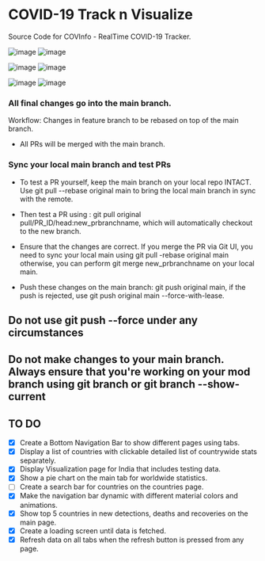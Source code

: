 # COVID-19 Track n Visualize
Source Code for COVInfo - RealTime COVID-19 Tracker. 

![image](https://user-images.githubusercontent.com/48710616/123158075-f4a49680-d488-11eb-93be-3f6150a4e999.png) ![image](https://user-images.githubusercontent.com/48710616/123157900-c2933480-d488-11eb-8027-e398f51b1e42.png)

![image](https://user-images.githubusercontent.com/48710616/123158147-0a19c080-d489-11eb-8451-bada52c6f2c6.png) ![image](https://user-images.githubusercontent.com/48710616/123158180-156cec00-d489-11eb-8505-02804c0ecda4.png)

![image](https://user-images.githubusercontent.com/48710616/123159195-59142580-d48a-11eb-94f5-0035901accfc.png) ![image](https://user-images.githubusercontent.com/48710616/123159214-5f0a0680-d48a-11eb-97ba-ee33cdecda4f.png)

### All final changes go into the main branch. ### 
Workflow: Changes in feature branch to be rebased on top of the main branch. 
- All PRs will be merged with the main branch. 

### Sync your local main branch and test PRs ###
- To test a PR yourself, keep the main branch on your local repo INTACT. Use git pull --rebase original main to bring the local main branch in sync with the remote. 
- Then test a PR using : git pull original pull/PR_ID/head:new_prbranchname, which will automatically checkout to the new branch. 

- Ensure that the changes are correct. If you merge the PR via Git UI, you need to sync your local main using git pull -rebase original main otherwise, you can perform git merge new_prbranchname on your local main. 
- Push these changes on the main branch: git push original main, if the push is rejected, use git push original main --force-with-lease. 

## Do not use git push --force under any circumstances ##
## Do not make changes to your main branch. Always ensure that you're working on your mod branch using git branch or git branch --show-current ## 

## TO DO ## 
- [x] Create a Bottom Navigation Bar to show different pages using tabs. 
- [x] Display a list of countries with clickable detailed list of countrywide stats separately. 
- [x] Display Visualization page for India that includes testing data. 
- [x] Show a pie chart on the main tab for worldwide statistics. 
- [ ] Create a search bar for countries on the countries page. 
- [x] Make the navigation bar dynamic with different material colors and animations. 
- [x] Show top 5 countries in new detections, deaths and recoveries on the main page. 
- [x] Create a loading screen until data is fetched. 
- [x] Refresh data on all tabs when the refresh button is pressed from any page. 

